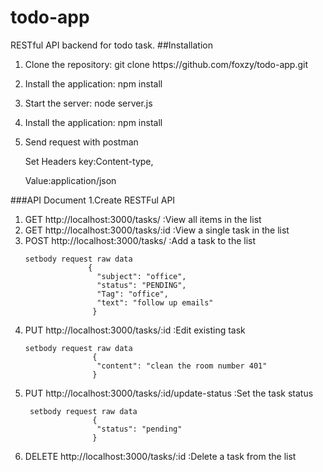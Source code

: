 # todo-app
RESTful API backend for todo task.
##Installation
<ol>
<li><p>Clone the repository: git clone https://github.com/foxzy/todo-app.git</p></li>
<li><p>Install the application: npm install</p></li>
<li><p>Start the server: node server.js</p></li>
<li><p>Install the application: npm install</p></li>
<li><p>Send request with postman </p>
     <p>Set Headers key:Content-type,</p>
     <p>Value:application/json</p>
</li>
</ol>

###API Document
1.Create RESTFul API 
<ol>
<li>GET http://localhost:3000/tasks/        :View all items in the list</li>
<li>GET http://localhost:3000/tasks/:id     :View a single task in the list</li>
<li>POST http://localhost:3000/tasks/       :Add a task to the list

    setbody request raw data
                  {
                    "subject": "office",
                    "status": "PENDING",
                    "Tag": "office",
                    "text": "follow up emails"
                   }
     
</li>
<li>PUT http://localhost:3000/tasks/:id       :Edit existing task

    setbody request raw data
                   {
                    "content": "clean the room number 401"
                   } 
                                                
 </li>
 <li>PUT http://localhost:3000/tasks/:id/update-status    :Set the task status
 
     setbody request raw data
                   {
                    "status": "pending"
                   }
                   
 </li>
 <li>DELETE http://localhost:3000/tasks/:id        :Delete a task from the list</li>
</ol>






 